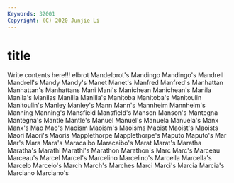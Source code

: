 ```yaml
---
Keywords: 32001
Copyright: (C) 2020 Junjie Li
---
```


# title

Write contents here!!!
elbrot 
Mandelbrot's 
Mandingo
Mandingo's 
Mandrell 
Mandrell's 
Mandy 
Mandy's 
Manet 
Manet's 
Manfred 
Manfred's 
Manhattan
Manhattan's 
Manhattans 
Mani 
Mani's 
Manichean 
Manichean's 
Manila 
Manila's 
Manilas 
Manilla
Manilla's 
Manitoba 
Manitoba's 
Manitoulin 
Manitoulin's 
Manley 
Manley's 
Mann 
Mann's 
Mannheim
Mannheim's 
Manning 
Manning's 
Mansfield 
Mansfield's 
Manson 
Manson's 
Mantegna 
Mantegna's 
Mantle
Mantle's 
Manuel 
Manuel's 
Manuela 
Manuela's 
Manx 
Manx's 
Mao 
Mao's 
Maoism
Maoism's 
Maoisms 
Maoist 
Maoist's 
Maoists 
Maori 
Maori's 
Maoris 
Mapplethorpe 
Mapplethorpe's
Maputo 
Maputo's 
Mar 
Mar's 
Mara 
Mara's 
Maracaibo 
Maracaibo's 
Marat 
Marat's
Maratha 
Maratha's 
Marathi 
Marathi's 
Marathon 
Marathon's 
Marc 
Marc's 
Marceau 
Marceau's
Marcel 
Marcel's 
Marcelino 
Marcelino's 
Marcella 
Marcella's 
Marcelo 
Marcelo's 
March 
March's
Marches 
Marci 
Marci's 
Marcia 
Marcia's 
Marciano 
Marciano's 
